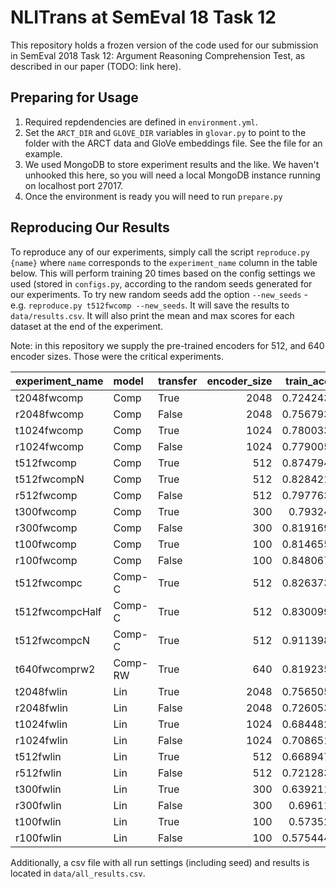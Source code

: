 # NLITrans at SemEval 18 Task 12

This repository holds a frozen version of the code used for our submission in SemEval 2018 Task 12: Argument Reasoning Comprehension Test, as described in our paper (TODO: link here).

## Preparing for Usage

1. Required repdendencies are defined in `environment.yml`.
2. Set the `ARCT_DIR` and `GLOVE_DIR` variables in `glovar.py` to point to the folder with the ARCT data and GloVe embeddings file. See the file for an example.
3. We used MongoDB to store experiment results and the like. We haven't unhooked this here,
   so you will need a local MongoDB instance running on localhost port 27017.
4. Once the environment is ready you will need to run `prepare.py`

## Reproducing Our Results

To reproduce any of our experiments, simply call the script `reproduce.py {name}`
where `name` corresponds to the `experiment_name` column in the table below.
This will perform training 20 times based on the config settings we used (stored in `configs.py`,
according to the random seeds generated for our experiments.
To try new random seeds add the option `--new_seeds` - e.g. `reproduce.py t512fwcomp --new_seeds`.
It will save the results to `data/results.csv`.
It will also print the mean and max scores for each dataset at the end of the experiment.

Note: in this repository we supply the pre-trained encoders for 512, and 640 encoder sizes.
Those were the critical experiments.

| experiment_name   | model   | transfer   |   encoder_size |   train_acc |   tune_acc |   test_acc |
|:------------------|:--------|:-----------|---------------:|------------:|-----------:|-----------:|
| t2048fwcomp       | Comp    | True       |           2048 |    0.724243 |   0.672552 |   0.560923 |
| r2048fwcomp       | Comp    | False      |           2048 |    0.756793 |   0.668958 |   0.578153 |
| t1024fwcomp       | Comp    | True       |           1024 |    0.780033 |   0.673906 |   0.574887 |
| r1024fwcomp       | Comp    | False      |           1024 |    0.779005 |   0.673021 |   0.575788 |
| t512fwcomp        | Comp    | True       |            512 |    0.874794 |   0.680104 |   0.613063 |
| t512fwcompN       | Comp    | True       |            512 |    0.828421 |   0.680469 |   0.613063 |
| r512fwcomp        | Comp    | False      |            512 |    0.797763 |   0.675729 |   0.569482 |
| t300fwcomp        | Comp    | True       |            300 |    0.79324  |   0.669323 |   0.562275 |
| r300fwcomp        | Comp    | False      |            300 |    0.819169 |   0.670521 |   0.576014 |
| t100fwcomp        | Comp    | True       |            100 |    0.814655 |   0.672969 |   0.578829 |
| r100fwcomp        | Comp    | False      |            100 |    0.848067 |   0.679479 |   0.588851 |
| t512fwcompc       | Comp-C   | True       |            512 |    0.826373 |   0.67026  |   0.57545  |
| t512fwcompcHalf   | Comp-C  | True       |            512 |    0.830099 |   0.63375  |   0.57545  |
| t512fwcompcN      | Comp-C  | True       |            512 |    0.911398 |   0.654479 |   0.57545  |
| t640fwcomprw2     | Comp-RW | True       |            640 |    0.819235 |   0.678385 |   0.580405 |
| t2048fwlin        | Lin     | True       |           2048 |    0.756505 |   0.654063 |   0.538176 |
| r2048fwlin        | Lin     | False      |           2048 |    0.726053 |   0.632708 |   0.527815 |
| t1024fwlin        | Lin     | True       |           1024 |    0.684482 |   0.658854 |   0.523423 |
| r1024fwlin        | Lin     | False      |           1024 |    0.708651 |   0.658958 |   0.538288 |
| t512fwlin         | Lin     | True       |            512 |    0.668947 |   0.603594 |   0.509685 |
| r512fwlin         | Lin     | False      |            512 |    0.721283 |   0.604844 |   0.526577 |
| t300fwlin         | Lin     | True       |            300 |    0.639211 |   0.576406 |   0.504505 |
| r300fwlin         | Lin     | False      |            300 |    0.69611  |   0.578542 |   0.519595 |
| t100fwlin         | Lin     | True       |            100 |    0.57352  |   0.541458 |   0.514302 |
| r100fwlin         | Lin     | False      |            100 |    0.575444 |   0.536094 |   0.512387 |


Additionally, a csv file with all run settings (including seed) and results
is located in `data/all_results.csv`.

